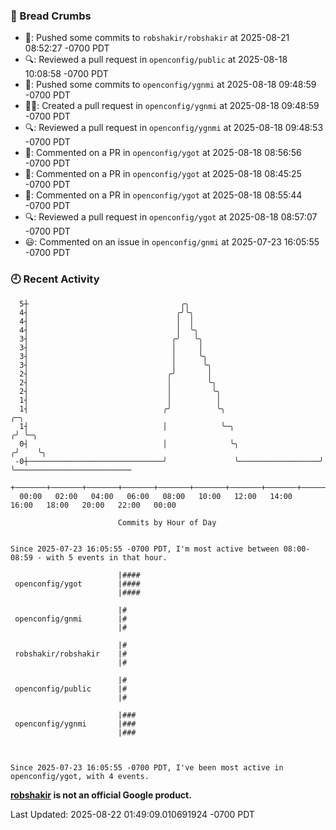 ### 🍞 Bread Crumbs

 * 🚢: Pushed some commits to `robshakir/robshakir` at 2025-08-21 08:52:27 -0700 PDT
 * 🔍: Reviewed a pull request in  `openconfig/public` at 2025-08-18 10:08:58 -0700 PDT
 * 🚢: Pushed some commits to `openconfig/ygnmi` at 2025-08-18 09:48:59 -0700 PDT
 * ✍🏼: Created a pull request in `openconfig/ygnmi` at 2025-08-18 09:48:59 -0700 PDT
 * 🔍: Reviewed a pull request in  `openconfig/ygnmi` at 2025-08-18 09:48:53 -0700 PDT
 * 💬: Commented on a PR in  `openconfig/ygot` at 2025-08-18 08:56:56 -0700 PDT
 * 💬: Commented on a PR in  `openconfig/ygot` at 2025-08-18 08:45:25 -0700 PDT
 * 💬: Commented on a PR in  `openconfig/ygot` at 2025-08-18 08:55:44 -0700 PDT
 * 🔍: Reviewed a pull request in  `openconfig/ygot` at 2025-08-18 08:57:07 -0700 PDT
 * 😃: Commented on an issue in `openconfig/gnmi` at 2025-07-23 16:05:55 -0700 PDT

### 🕘 Recent Activity
```
  5┼                                  ╭╮
  4┤                                 ╭╯╰╮
  4┤                                 │  │
  4┤                                 │  ╰╮
  3┤                                ╭╯   ╰╮
  3┤                                │     │
  3┤                                │     ╰╮
  3┤                                │      ╰╮
  2┤                               ╭╯       │
  2┤                               │        ╰╮
  2┤                               │         ╰╮
  1┤                               │          │
  1┤                              ╭╯          ╰╮                       ╭─╮
  1┤                              │            ╰─╮                    ╭╯ ╰─╮
  0┤                              │              ╰╮                  ╭╯    ╰╮
 -0┼──────────────────────────────╯               ╰──────────────────╯      ╰──────────────────────────
    +───────+───────+───────+───────+───────+───────+───────+───────+───────+───────+───────+───────+────
  00:00   02:00   04:00   06:00   08:00   10:00   12:00   14:00   16:00   18:00   20:00   22:00   00:00   

						Commits by Hour of Day


Since 2025-07-23 16:05:55 -0700 PDT, I'm most active between 08:00-08:59 - with 5 events in that hour.

```



```
                        |####
 openconfig/ygot        |####
                        |####

                        |#
 openconfig/gnmi        |#
                        |#

                        |#
 robshakir/robshakir    |#
                        |#

                        |#
 openconfig/public      |#
                        |#

                        |###
 openconfig/ygnmi       |###
                        |###



Since 2025-07-23 16:05:55 -0700 PDT, I've been most active in openconfig/ygot, with 4 events.

```
**[robshakir](mailto:robjs@google.com) is not an official Google product.**  


Last Updated: 2025-08-22 01:49:09.010691924 -0700 PDT
